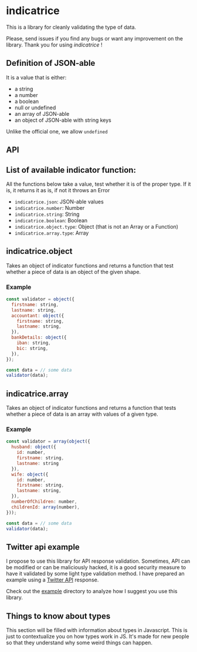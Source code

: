 # indicatrice

This is a library for cleanly validating the type of data.

Please, send issues if you find any bugs or want any improvement on the library. Thank you for using *indicatrice* !

## Definition of JSON-able

It is a value that is either:
- a string
- a number
- a boolean
- null or undefined
- an array of JSON-able
- an object of JSON-able with string keys

Unlike the official one, we allow `undefined`


## API

## List of available indicator function:

All the functions below take a value, test whether it is of the proper type. If it is, it returns it as is, if not it throws an Error
- `indicatrice.json`: JSON-able values
- `indicatrice.number`: Number
- `indicatrice.string`: String
- `indicatrice.boolean`: Boolean
- `indicatrice.object.type`: Object (that is not an Array or a Function)
- `indicatrice.array.type`: Array

## indicatrice.object

Takes an object of indicator functions and returns a function that test whether a piece of data is an object of the given shape.

### Example

```js
const validator = object({
  firstname: string,
  lastname: string,
  accountant: object({
    firstname: string,
    lastname: string,
  }),
  bankDetails: object({
    iban: string,
    bic: string,
  }),
});

const data = // some data
validator(data);
```

## indicatrice.array

Takes an object of indicator functions and returns a function that tests whether a piece of data is an array with values of a given type.

### Example

```js
const validator = array(object({
  husband: object({
    id: number,
    firstname: string,
    lastname: string
  }),
  wife: object({
    id: number,
    firstname: string,
    lastname: string,
  }),
  numberOfChildren: number,
  childrenId: array(number), 
}));

const data = // some data
validator(data);
```

## Twitter api example

I propose to use this library for API response validation. Sometimes, API can be modified or can be maliciously hacked, it is a good security measure to have it validated by some light type validation method. I have prepared an example using a [Twitter API](https://developer.twitter.com/en/docs/twitter-api/tweets/search/quick-start/recent-search) response.

Check out the [example](https://github.com/HamzaM3/indicatrice/tree/main/example) directory to analyze how I suggest you use this library.

## Things to know about types

This section will be filled with information about types in Javascript. This is just to contextualize you on how types work in JS. It's made for new people so that they understand why some weird things can happen.
